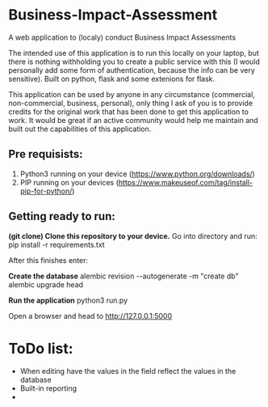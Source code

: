 # Business-Impact-Assessment
A web application to (localy) conduct Business Impact Assessments

The intended use of this application is to run this locally on your laptop, but there is nothing withholding you to create a public service with this (I would personally add some form of authentication, because the info can be very sensitive).
Built on python, flask and some extenions for flask.

This application can be used by anyone in any circumstance (commercial, non-commercial, business, personal), only thing I ask of you is to provide credits for the original work that has been done to get this application to work. It would be great if an active community would help me maintain and built out the capabilities of this application.

## Pre requisists:
 1. Python3 running on your device (https://www.python.org/downloads/)
 2. PIP running on your devices (https://www.makeuseof.com/tag/install-pip-for-python/)

 ## Getting ready to run:

 **(git clone) Clone this repository to your device.** 
 Go into directory and run:
 pip install -r requirements.txt

 After this finishes enter:

 **Create the database**
 alembic revision --autogenerate -m "create db"
 alembic upgrade head
 
**Run the application**
 python3 run.py

 Open a browser and head to http://127.0.0.1:5000


 # ToDo list:
 - When editing have the values in the field reflect the values in the database
 - Built-in reporting
 - 